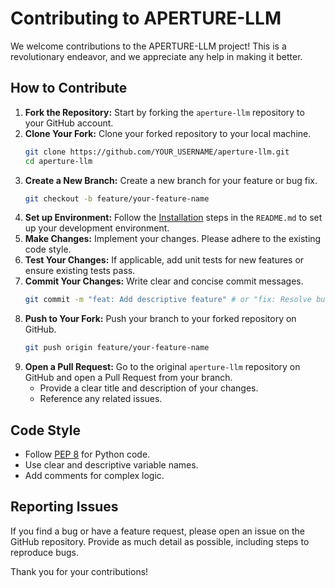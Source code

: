 # Contributing to APERTURE-LLM

We welcome contributions to the APERTURE-LLM project! This is a revolutionary endeavor, and we appreciate any help in making it better.

## How to Contribute

1.  **Fork the Repository:** Start by forking the `aperture-llm` repository to your GitHub account.
2.  **Clone Your Fork:** Clone your forked repository to your local machine.
    ```bash
    git clone https://github.com/YOUR_USERNAME/aperture-llm.git
    cd aperture-llm
    ```
3.  **Create a New Branch:** Create a new branch for your feature or bug fix.
    ```bash
    git checkout -b feature/your-feature-name
    ```
4.  **Set up Environment:** Follow the [Installation](#5-installation) steps in the `README.md` to set up your development environment.
5.  **Make Changes:** Implement your changes. Please adhere to the existing code style.
6.  **Test Your Changes:** If applicable, add unit tests for new features or ensure existing tests pass.
7.  **Commit Your Changes:** Write clear and concise commit messages.
    ```bash
    git commit -m "feat: Add descriptive feature" # or "fix: Resolve bug"
    ```
8.  **Push to Your Fork:** Push your branch to your forked repository on GitHub.
    ```bash
    git push origin feature/your-feature-name
    ```
9.  **Open a Pull Request:** Go to the original `aperture-llm` repository on GitHub and open a Pull Request from your branch.
    *   Provide a clear title and description of your changes.
    *   Reference any related issues.

## Code Style

*   Follow [PEP 8](https://peps.python.org/pep-0008/) for Python code.
*   Use clear and descriptive variable names.
*   Add comments for complex logic.

## Reporting Issues

If you find a bug or have a feature request, please open an issue on the GitHub repository. Provide as much detail as possible, including steps to reproduce bugs.

Thank you for your contributions!

